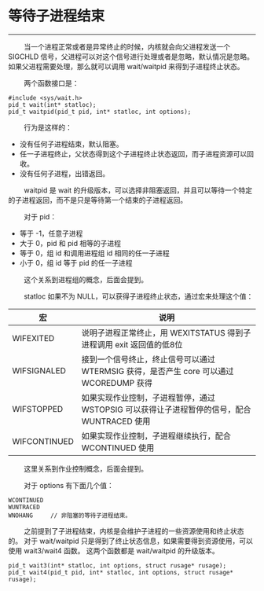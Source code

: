 # 等待子进程结束
***

&emsp;&emsp;
当一个进程正常或者是异常终止的时候，内核就会向父进程发送一个 SIGCHLD 信号，父进程可以对这个信号进行处理或者是忽略，默认情况是忽略。
如果父进程需要处理，那么就可以调用 wait/waitpid 来得到子进程终止状态。

&emsp;&emsp;
两个函数接口是：

    #include <sys/wait.h>
    pid_t wait(int* statloc);
    pid_t waitpid(pid_t pid, int* statloc, int options);

&emsp;&emsp;
行为是这样的：

+ 没有任何子进程结束，默认阻塞。
+ 任一子进程终止，父状态得到这个子进程终止状态返回，而子进程资源可以回收。
+ 没有任何子进程，出错返回。

&emsp;&emsp;
waitpid 是 wait 的升级版本，可以选择非阻塞返回，并且可以等待一个特定的子进程返回，而不是只是等待第一个结束的子进程返回。

&emsp;&emsp;
对于 pid：

+ 等于 -1，任意子进程
+ 大于 0，pid 和 pid 相等的子进程
+ 等于 0，组 id 和调用进程组 id 相同的任一子进程
+ 小于 0，组 id 等于 pid 的任一子进程

&emsp;&emsp;
这个关系到进程组的概念，后面会提到。

&emsp;&emsp;
statloc 如果不为 NULL，可以获得子进程终止状态，通过宏来处理这个值：

|宏|说明|
| --- | --- |
|WIFEXITED|说明子进程正常终止，用 WEXITSTATUS 得到子进程调用 exit 返回值的低8位|
|WIFSIGNALED|接到一个信号终止，终止信号可以通过 WTERMSIG 获得，是否产生 core 可以通过 WCOREDUMP 获得|
|WIFSTOPPED|如果实现作业控制，子进程暂停，通过 WSTOPSIG 可以获得让子进程暂停的信号，配合 WUNTRACED 使用|
|WIFCONTINUED|如果实现作业控制，子进程继续执行，配合 WCONTINUED 使用|

&emsp;&emsp;
这里关系到作业控制概念，后面会提到。

&emsp;&emsp;
对于 options 有下面几个值：

    WCONTINUED
    WUNTRACED
    WNOHANG     // 非阻塞的等待子进程结束。

&emsp;&emsp;
之前提到了子进程结束，内核是会维护子进程的一些资源使用和终止状态的。
对于 wait/waitpid 只是得到了终止状态信息，如果需要得到资源使用，可以使用 wait3/wait4 函数。
这两个函数都是 wait/waitpid 的升级版本。

    pid_t wait3(int* statloc, int options, struct rusage* rusage);
    pid_t wait4(pid_t pid, int* statloc, int options, struct rusage* rusage);